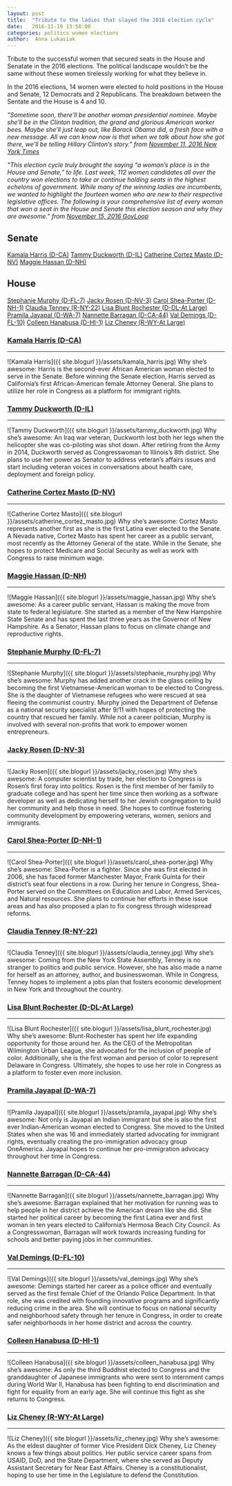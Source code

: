 ```yaml
---
layout: post
title:  "Tribute to the ladies that slayed the 2016 election cycle"
date:   2016-11-19 13:58:00
categories: politics women elections
author:  Anna Lukasiak
---
```


Tribute to the successful women that secured seats in the House and Senatate in the 2016 elections.  The political landscape wouldn’t be the same without these women tirelessly working for what they believe in.

In the 2016 elections, 14 women were elected to hold positions in the House and Senate, 12 Democrats and 2 Republicans.  The breakdown between the Sentate and the House is 4 and 10.

*"Sometime soon, there’ll be another woman presidential nominee. Maybe she’ll be in the Clinton tradition, the grand and glorious American worker bees. Maybe she’ll just leap out, like Barack Obama did, a fresh face with a new message. All we can know now is that when we talk about how she got there, we’ll be telling Hillary Clinton’s story." from [November 11, 2016 New York Times][nyt_article]*

*"This election cycle truly brought the saying “a woman’s place is in the House and Senate,” to life. Last week, 112 women candidates all over the country won elections to take or continue holding seats in the highest echelons of government. While many of the winning ladies are incumbents, we wanted to highlight the fourteen women who are new to their respective legislative offices. The following is your comprehensive list of every woman that won a seat in the House and Senate this election season and why they are awesome." from [November 15, 2016 GovLoop][govloop_article]*

Senate
------
[Kamala Harris (D-CA)](#kamala-harris-d-ca)
[Tammy Duckworth (D-IL)](#tammy-duckworth-d-il)
[Catherine Cortez Masto (D-NV)](#catherine-cortez-masto-d-nv)
[Maggie Hassan (D-NH)](#maggie-hassan-d-nh)

House
-----
[Stephanie Murphy (D-FL-7)](#stephanie-murphy-d-fl-7)
[Jacky Rosen (D-NV-3)](#jacky-rosen-d-nv-3)
[Carol Shea-Porter (D-NH-1)](#carol-shea-porter-d-nh-1)
[Claudia Tenney (R-NY-22)](#claudia-tenney-r-ny-22)
[Lisa Blunt Rochester (D-DL-At Large)](#lisa-blunt-rochester-d-dl-at-large)
[Pramila Jayapal (D-WA-7)](#pramila-jayapal-d-wa-7)
[Nannette Barragan (D-CA-44)](#nannette-barragan-d-ca-44)
[Val Demings (D-FL-10)](#val-demings-d-fl-10)
[Colleen Hanabusa (D-HI-1)](#colleen-hanabusa-d-hi-1)
[Liz Cheney (R-WY-At Large)](#liz-cheney-r-wy-at-large)

### [Kamala Harris (D-CA)][Kamala_Harris]
--------------------
![Kamala Harris]({{ site.blogurl }}/assets/kamala_harris.jpg)
Why she’s awesome: Harris is the second-ever African American woman elected to serve in the Senate. Before winning the Senate election, Harris served as California’s first African-American female Attorney General. She plans to utilize her role in Congress as a platform for immigrant rights.

### [Tammy Duckworth (D-IL)][Tammy_Duckworth]
--------------------
![Tammy Duckworth]({{ site.blogurl }}/assets/tammy_duckworth.jpg)
Why she’s awesome: An Iraq war veteran, Duckworth lost both her legs when the helicopter she was co-piloting was shot down. After retiring from the Army in 2014, Duckworth served as Congresswoman to Illinois’s 8th district. She plans to use her power as Senator to address veteran’s affairs issues and start including veteran voices in conversations about health care, deployment and foreign policy.

### [Catherine Cortez Masto (D-NV)][Catherine_Cortez_Masto]
--------------------
![Catherine Cortez Masto]({{ site.blogurl }}/assets/catherine_cortez_masto.jpg)
Why she’s awesome: Cortez Masto represents another first as she is the first Latina ever elected to the Senate. A Nevada native, Cortez Masto has spent her career as a public servant, most recently as the Attorney General of the state. While in the Senate, she hopes to protect Medicare and Social Security as well as work with Congress to raise minimum wage.

### [Maggie Hassan (D-NH)][Maggie_Hassan]
--------------------
![Maggie Hassan]({{ site.blogurl }}/assets/maggie_hassan.jpg)
Why she’s awesome: As a career public servant, Hassan is making the move from state to federal legislature. She started as a member of the New Hampshire State Senate and has spent the last three years as the Governor of New Hampshire. As a Senator, Hassan plans to focus on climate change and reproductive rights.

### [Stephanie Murphy (D-FL-7)][Stephanie_Murphy]
-------------------------
![Stephanie Murphy]({{ site.blogurl }}/assets/stephanie_murphy.jpg)
Why she’s awesome: Murphy has added another crack in the glass ceiling by becoming the first Vietnamese-American woman to be elected to Congress. She is the daughter of Vietnamese refugees who were rescued at sea fleeing the communist country. Murphy joined the Department of Defense as a national security specialist after 9/11 with hopes of protecting the country that rescued her family. While not a career politician, Murphy is involved with several non-profits that work to empower women entrepreneurs.

### [Jacky Rosen (D-NV-3)][Jacky_Rosen]
--------------------
![Jacky Rosen]({{ site.blogurl }}/assets/jacky_rosen.jpg)
Why she’s awesome: A computer scientist by trade, her election to Congress is Rosen’s first foray into politics. Rosen is the first member of her family to graduate college and has spent her time since then working as a software developer as well as dedicating herself to her Jewish congregation to build her community and help those in need. She hopes to continue fostering community development by empowering veterans, women, seniors and immigrants.

### [Carol Shea-Porter (D-NH-1)][Carol_Shea-Porter]
--------------------------
![Carol Shea-Porter]({{ site.blogurl }}/assets/carol_shea-porter.jpg)
Why she’s awesome: Shea-Porter is a fighter. Since she was first elected in 2006, she has faced former Manchester Mayor, Frank Guinta for their district’s seat four elections in a row. During her tenure in Congress, Shea-Porter served on the Committees on Education and Labor, Armed Services, and Natural resources. She plans to continue her efforts in these issue areas and has also proposed a plan to fix congress through widespread reforms.

### [Claudia Tenney (R-NY-22)][Claudia_Tenney]
------------------------
![Claudia Tenney]({{ site.blogurl }}/assets/claudia_tenney.jpg)
Why she’s awesome: Coming from the New York State Assembly, Tenney is no stranger to politics and public service. However, she has also made a name for herself as an attorney, author, and businesswoman. While in Congress, Tenney hopes to implement a jobs plan that fosters economic development in New York and throughout the country.

### [Lisa Blunt Rochester (D-DL-At Large)][Lisa_Blunt_Rochester]
------------------------------------
![Lisa Blunt Rochester]({{ site.blogurl }}/assets/lisa_blunt_rochester.jpg)
Why she’s awesome: Blunt-Rochester has spent her life expanding opportunity for those around her. As the CEO of the Metropolitan Wilmington Urban League, she advocated for the inclusion of people of color. Additionally, she is the first woman and person of color to represent Delaware in Congress. Ultimately, she hopes to use her role in Congress as a platform to foster even more inclusion.

### [Pramila Jayapal (D-WA-7)][Pramila_Jayapal]
------------------------
![Pramila Jayapal]({{ site.blogurl }}/assets/pramila_jayapal.jpg)
Why she’s awesome: Not only is Jayapal an Indian immigrant but she is also the first ever Indian-American woman elected to Congress. She moved to the United States when she was 16 and immediately started advocating for immigrant rights, eventually creating the pro-immigration advocacy group OneAmerica. Jayapal hopes to continue her pro-immigration advocacy throughout her time in Congress.

### [Nannette Barragan (D-CA-44)][Nannette_Barragan]
---------------------------
![Nannette Barragan]({{ site.blogurl }}/assets/nannette_barragan.jpg)
Why she’s awesome: Barragan explained that her motivation for running was to help people in her district achieve the American dream like she did. She started her political career by becoming the first Latina ever and first woman in ten years elected to California’s Hermosa Beach City Council. As a Congresswoman, Barragan will work towards increasing funding for schools and better paying jobs in her communities.

### [Val Demings (D-FL-10)][Val_Demings]
---------------------
![Val Demings]({{ site.blogurl }}/assets/val_demings.jpg)
Why she’s awesome: Demings started her career as a police officer and eventually served as the first female Chief of the Orlando Police Department. In that role, she was credited with founding innovative programs and significantly reducing crime in the area. She will continue to focus on national security and neighborhood safety through her tenure in Congress, in order to create safer neighborhoods in her home district and across the country.

### [Colleen Hanabusa (D-HI-1)][Colleen_Hanabusa]
-------------------------
![Colleen Hanabusa]({{ site.blogurl }}/assets/colleen_hanabusa.jpg)
Why she’s awesome: As only the third Buddhist elected to Congress and the granddaughter of Japanese immigrants who were sent to internment camps during World War II, Hanabusa has been fighting to end discrimination and fight for equality from an early age. She will continue this fight as she returns to Congress.

### [Liz Cheney (R-WY-At Large)][Liz_Cheney]
--------------------------
![Liz Cheney]({{ site.blogurl }}/assets/liz_cheney.jpg)
Why she’s awesome: As the eldest daughter of former Vice President Dick Cheney, Liz Cheney knows a few things about politics. Her public service career spans from USAID, DoD, and the State Department, where she served as Deputy Assistant Secretary for Near East Affairs. Cheney is a constitutionalist, hoping to use her time in the Legislature to defend the Constitution.

[wiki_women_in_senate]: https://en.wikipedia.org/wiki/Women_in_the_United_States_Senate
[women_in_sentate]: http://www.senate.gov/reference/Index/Women.htm
[govloop]: https://www.govloop.com/
[govloop_article]: http://bit.ly/2g8DV0m
[nyt_article]:http://www.nytimes.com/2016/11/13/opinion/sunday/the-glass-ceiling-holds.html
[dataist_article]: http://thedataist.com/author/cgivre/

[Kamala_Harris]: https://en.wikipedia.org/wiki/Kamala_Harris
[Tammy_Duckworth]: https://en.wikipedia.org/wiki/Tammy_Duckworth
[Catherine_Cortez_Masto]: https://en.wikipedia.org/wiki/Catherine_Cortez_Masto
[Maggie_Hassan]: https://en.wikipedia.org/wiki/Maggie_Hassan
[Stephanie_Murphy]: https://en.wikipedia.org/wiki/Stephanie_Murphy
[Jacky_Rosen]: https://en.wikipedia.org/wiki/Jacky_Rosen
[Carol_Shea-Porter]: https://en.wikipedia.org/wiki/Carol_Shea-Porter
[Claudia_Tenney]: https://en.wikipedia.org/wiki/Claudia_Tenney
[Lisa_Blunt_Rochester]: https://en.wikipedia.org/wiki/Lisa_Blunt_Rochester
[Pramila_Jayapal]: https://en.wikipedia.org/wiki/Pramila_Jayapal
[Nannette_Barragan]: https://en.wikipedia.org/wiki/Nanette_Barrag%C3%A1n
[Val_Demings]: https://en.wikipedia.org/wiki/Val_Demings
[Colleen_Hanabusa]: https://en.wikipedia.org/wiki/Colleen_Hanabusa
[Liz_Cheney]: https://en.wikipedia.org/wiki/Liz_Cheney







